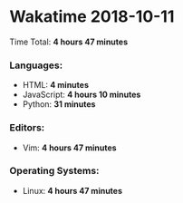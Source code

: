# Wakatime 2018-10-11

Time Total: **4 hours 47 minutes**

### Languages:
- HTML: **4 minutes** 
- JavaScript: **4 hours 10 minutes** 
- Python: **31 minutes** 

### Editors:
- Vim: **4 hours 47 minutes** 

### Operating Systems:
- Linux: **4 hours 47 minutes** 

